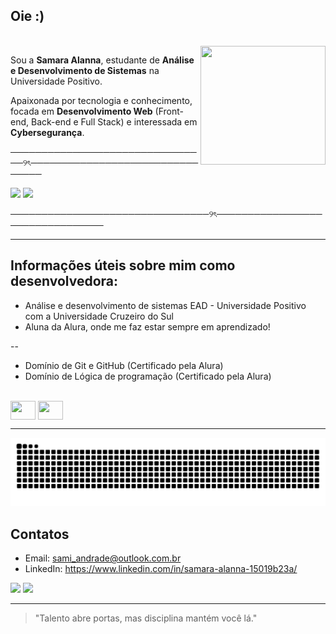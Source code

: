 ## Oie :)
<div style="display: inline_block"><br>
<img align="right" height="190" width="200" src="https://media.discordapp.net/attachments/1367385894360842343/1406090081831489566/ezgif.com-animated-gif-maker.gif?ex=68a47eaf&is=68a32d2f&hm=b41654a0e307b4dd6a1d951cf3516dfbe388257132c06daddf16fde405a94a00&=" />
  
Sou a **Samara Alanna**, estudante de **Análise e Desenvolvimento de Sistemas** na Universidade Positivo. 

Apaixonada por tecnologia e conhecimento, focada em **Desenvolvimento Web** (Front-end, Back-end e Full Stack) e interessada em **Cybersegurança**.

</div>

────────────────────────────────୨ৎ────────────────────────────────                                        

<div align="left">

  <img height="160em" src="https://github-readme-stats.vercel.app/api?username=SamaraAlanna&show_icons=true&theme=blue_navy" />
  <img height="160em" src="https://github-readme-stats.vercel.app/api/top-langs/?username=SamaraAlanna&layout=compact&theme=blue_navy" />

────────────────────────────────୨ৎ────────────────────────────────

---

## Informações úteis sobre mim como desenvolvedora:
</div>

- Análise e desenvolvimento de sistemas EAD - Universidade Positivo com a Universidade Cruzeiro do Sul
- Aluna da Alura, onde me faz estar sempre em aprendizado!

--

- Domínio de Git e GitHub (Certificado pela Alura)
- Domínio de Lógica de programação (Certificado pela Alura)

<div style="display: inline_block"><br>
<img align="center" height="30" width="40" src="https://cdn.jsdelivr.net/gh/devicons/devicon@latest/icons/python/python-original.svg" />
<img align="center" height="30" width="40" src="https://cdn.jsdelivr.net/gh/devicons/devicon@latest/icons/javascript/javascript-original.svg" />

  
---

<div>
<picture>
  <source media="(prefers-color-scheme: dark)" srcset="https://raw.githubusercontent.com/SamaraAlanna/SamaraAlanna/output/github-contribution-grid-snake-dark.svg">
  <source media="(prefers-color-scheme: light)" srcset="https://raw.githubusercontent.com/SamaraAlanna/SamaraAlanna/output/github-contribution-grid-snake.svg">
  <img alt="github contribution grid snake animation" src="https://raw.githubusercontent.com/SamaraAlanna/SamaraAlanna/output/github-contribution-grid-snake.svg">
</picture>

## Contatos

- Email: sami_andrade@outlook.com.br
- LinkedIn: https://www.linkedin.com/in/samara-alanna-15019b23a/

<a href="https://www.linkedin.com/in/samara-alanna-15019b23a/" target="_blank"><img src="https://img.shields.io/badge/-LinkedIn-%230077B5?style=for-the-badge&logo=linkedin&logoColor=white" target="_blank"></a> 
<a href = "mailto:sami_andrade@outlook.com.br"><img src="https://img.shields.io/badge/Microsoft_Outlook-0078D4?style=for-the-badge&logo=microsoft-outlook&logoColor=white" target="_blank"></a>

---

> "Talento abre portas, mas disciplina mantém você lá."

